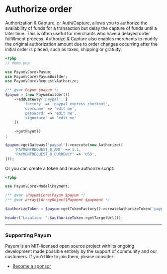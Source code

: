 # Authorize order

Authorization & Capture, or Auth/Capture, allows you to authorize the availability of funds for a transaction but delay the capture of funds until a later time. This is often useful for merchants who have a delayed order fulfillment process. Authorize & Capture also enables merchants to modify the original authorization amount due to order changes occurring after the initial order is placed, such as taxes, shipping or gratuity.

```php
<?php
// demo.php

use Payum\Core\Payum;
use Payum\Core\PayumBuilder;
use Payum\Core\Request\Authorize;

/** @var Payum $payum */
$payum = (new PayumBuilder())
    ->addGateway('paypal', [
        'factory' => 'paypal_express_checkout',
        'username' => 'edit me',
        'password' => 'edit me',
        'signature' => 'edit me'
    ])

    ->getPayum()
;

$payum->getGateway('paypal')->execute(new Authorize([
    'PAYMENTREQUEST_0_AMT' => 1.1,
    'PAYMENTREQUEST_0_CURRENCY' => 'USD',
]));
```

Or you can create a token and reuse authorize script:

```php
<?php

use Payum\Core\Model\Payment;

/** @var \Payum\Core\Payum $payum */
/** @var array|\ArrayObject|Payment $payment */

$authorizeToken = $payum->getTokenFactory()->createAuthorizeToken('paypal', $payment, 'http://afterUrl');

header("Location: ".$authorizeToken->getTargetUrl());
```

***

### Supporting Payum

Payum is an MIT-licensed open source project with its ongoing development made possible entirely by the support of community and our customers. If you'd like to join them, please consider:

* [Become a sponsor](https://github.com/sponsors/Payum)
